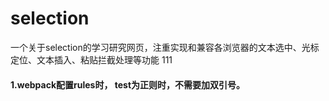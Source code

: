 # selection
一个关于selection的学习研究网页，注重实现和兼容各浏览器的文本选中、光标定位、文本插入、粘贴拦截处理等功能 111

#### 1.webpack配置rules时， test为正则时，不需要加双引号。

